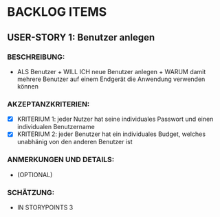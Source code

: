 # BACKLOG ITEMS
## USER-STORY 1: Benutzer anlegen
### BESCHREIBUNG:  
- ALS Benutzer + WILL ICH neue Benutzer anlegen + WARUM damit mehrere Benutzer auf einem Endgerät die Anwendung verwenden können
### AKZEPTANZKRITERIEN:
  -   [X] KRITERIUM 1: jeder Nutzer hat seine individuales Passwort und einen individualen Benutzername
  -   [X] KRITERIUM 2: jeder Benutzer hat ein individuales Budget, welches unabhänig von den anderen Benutzer ist
### ANMERKUNGEN UND DETAILS:
- (OPTIONAL)
### SCHÄTZUNG:
- IN STORYPOINTS 3 
